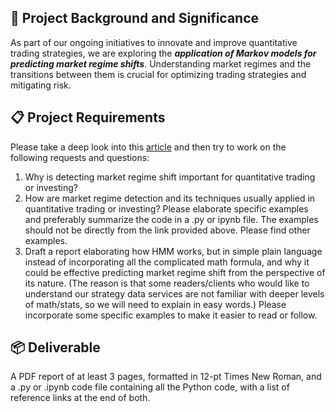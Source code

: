 ## 🎯 Project Background and Significance
As part of our ongoing initiatives to innovate and improve quantitative trading strategies, we are exploring the ***application of Markov models for predicting market regime shifts***. Understanding market regimes and the transitions between them is crucial for optimizing trading strategies and mitigating risk.

## 📋 Project Requirements
Please take a deep look into this [article](https://www.quantstart.com/articles/hidden-markov-models-an-introduction/) and then try to work on the following requests and questions:
1. Why is detecting market regime shift important for quantitative trading or investing?
2. How are market regime detection and its techniques usually applied in quantitative trading or investing? Please elaborate specific examples and preferably summarize the code in a .py or ipynb file. The examples should not be directly from the link provided above. Please find other examples.
3. Draft a report elaborating how HMM works, but in simple plain language instead of incorporating all the complicated math formula, and why it could be effective predicting market regime shift from the perspective of its nature. (The reason is that some readers/clients who would like to understand our strategy data services are not familiar with deeper levels of math/stats, so we will need to explain in easy words.) Please incorporate some specific examples to make it easier to read or follow.

## 📦 Deliverable
A PDF report of at least 3 pages, formatted in 12-pt Times New Roman, and a .py or .ipynb code file containing all the Python code, with a list of reference links at the end of both.